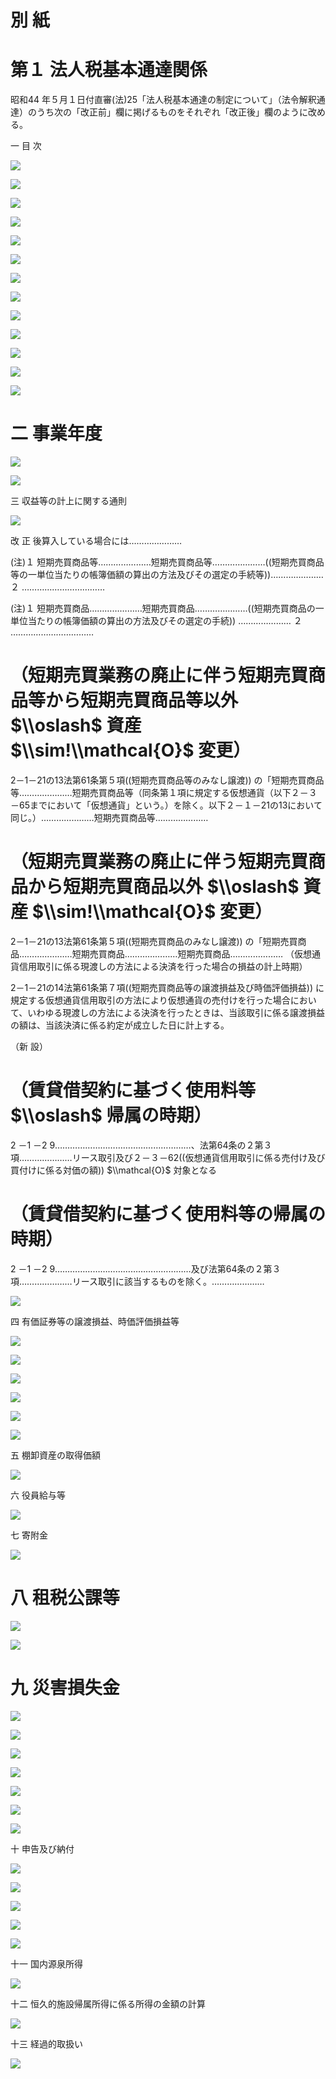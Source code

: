 # 別 紙

# 第１ 法人税基本通達関係

昭和44 年５月１日付直審(法)25「法人税基本通達の制定について」（法令解釈通達）のうち次の「改正前」欄に掲げるものをそれぞれ「改正後」欄のように改める。

一 目 次

![](https://www.nta.go.jp/tmp/9f1e1f25-1507-4edc-aad2-826792a427c4/images/2f803487d0838f189cd42f073f0e82e4dd1895798419e9f4c2bc35495949e03b.jpg)

![](https://www.nta.go.jp/tmp/9f1e1f25-1507-4edc-aad2-826792a427c4/images/0d1417cb1ce2e6c8b220c3ff02122d82d2f1d0feb0d7d796622adcac885231a2.jpg)

![](https://www.nta.go.jp/tmp/9f1e1f25-1507-4edc-aad2-826792a427c4/images/a7f42f8f0e10ca968cb2fbbeb7ef585f03adca459ff3b8ed268cc5aaeb0f41c2.jpg)

![](https://www.nta.go.jp/tmp/9f1e1f25-1507-4edc-aad2-826792a427c4/images/f1afb8f3ecff1ef379676fffb6b1b918818311f139ca28b090ed2bfc61e060d3.jpg)

![](https://www.nta.go.jp/tmp/9f1e1f25-1507-4edc-aad2-826792a427c4/images/3375391e192a5f87994f05c3453fcb8799d0d0b9358b1c2084b77cd412651c79.jpg)

![](https://www.nta.go.jp/tmp/9f1e1f25-1507-4edc-aad2-826792a427c4/images/1a8c6ee64e1245992824606a0667621a543b18bff8432bf04e22583eba7182f7.jpg)

![](https://www.nta.go.jp/tmp/9f1e1f25-1507-4edc-aad2-826792a427c4/images/7b83a932db7ffc723721a61a67df2fe8adc0ada4e462f8ca8e48d90546c59a6e.jpg)

![](https://www.nta.go.jp/tmp/9f1e1f25-1507-4edc-aad2-826792a427c4/images/4686bf404a0b7ce78a1e00b8edfd24a08d973fb411f48a2e82d9326362fd3cda.jpg)

![](https://www.nta.go.jp/tmp/9f1e1f25-1507-4edc-aad2-826792a427c4/images/388137886052e09bad1c68e4e96a91c6219411cf9d7657cca1da52bd8b58b798.jpg)

![](https://www.nta.go.jp/tmp/9f1e1f25-1507-4edc-aad2-826792a427c4/images/e37e1e0152a56a5ab49f0cb6e79b584aa490465856cb6df6d217db85fa86fed7.jpg)

![](https://www.nta.go.jp/tmp/9f1e1f25-1507-4edc-aad2-826792a427c4/images/12caff61a7c03cea9354842c931702cec872a4719faee1012c4ce12b609f611f.jpg)

![](https://www.nta.go.jp/tmp/9f1e1f25-1507-4edc-aad2-826792a427c4/images/48f8bb06ad0a555302892a4203a58e97cc98d50f587d9c6fe5b89e8b0abc79a2.jpg)

![](https://www.nta.go.jp/tmp/9f1e1f25-1507-4edc-aad2-826792a427c4/images/1430625e22b6357d2942ab2c88bafd3fba52d1f5b5b1f2f0eed9aa4092a595da.jpg)

# 二 事業年度

![](https://www.nta.go.jp/tmp/9f1e1f25-1507-4edc-aad2-826792a427c4/images/ff419c84a9487dd076177e23ad9a48f3680db2a9f16bc07a37493dafbc1e500a.jpg)

![](https://www.nta.go.jp/tmp/9f1e1f25-1507-4edc-aad2-826792a427c4/images/13271fa63011d502921f5bf75915ffe9598e9a219c92041e1a685f89dc0f7acd.jpg)

三 収益等の計上に関する通則

![](https://www.nta.go.jp/tmp/9f1e1f25-1507-4edc-aad2-826792a427c4/images/5042a35e916f35fdb7d73cdeab8db3a73f8c1a8406b06f2437c5c640f4a47a91.jpg)

改 正 後算入している場合には…………………

(注)１ 短期売買商品等…………………短期売買商品等…………………((短期売買商品等の一単位当たりの帳簿価額の算出の方法及びその選定の手続等))………………… ２ ……………………………

(注)１ 短期売買商品…………………短期売買商品…………………((短期売買商品の一単位当たりの帳簿価額の算出の方法及びその選定の手続)) ………………… ２ ……………………………

# （短期売買業務の廃止に伴う短期売買商品等から短期売買商品等以外 $\\oslash$ 資産 $\\sim!\\mathcal{O}$ 変更）

2－1－21の13法第61条第５項((短期売買商品等のみなし譲渡)) の「短期売買商品等…………………短期売買商品等（同条第１項に規定する仮想通貨（以下２－３－65までにおいて「仮想通貨」という。）を除く。以下２－１－21の13において同じ。）…………………短期売買商品等…………………

# （短期売買業務の廃止に伴う短期売買商品から短期売買商品以外 $\\oslash$ 資産 $\\sim!\\mathcal{O}$ 変更）

2－1－21の13法第61条第５項((短期売買商品のみなし譲渡)) の「短期売買商品…………………短期売買商品…………………短期売買商品………………… （仮想通貨信用取引に係る現渡しの方法による決済を行った場合の損益の計上時期）

2－1－21の14法第61条第７項((短期売買商品等の譲渡損益及び時価評価損益)) に規定する仮想通貨信用取引の方法により仮想通貨の売付けを行った場合において、いわゆる現渡しの方法による決済を行ったときは、当該取引に係る譲渡損益の額は、当該決済に係る約定が成立した日に計上する。

（新 設）

# （賃貸借契約に基づく使用料等 $\\oslash$ 帰属の時期）

2 －1 －2 9………………………………………………、法第64条の２第３項…………………リース取引及び２－３－62((仮想通貨信用取引に係る売付け及び買付けに係る対価の額)) $\\mathcal{O}$ 対象となる

# （賃貸借契約に基づく使用料等の帰属の時期）

2 －1 －2 9………………………………………………及び法第64条の２第３項…………………リース取引に該当するものを除く。…………………

![](https://www.nta.go.jp/tmp/9f1e1f25-1507-4edc-aad2-826792a427c4/images/46c017877027ba6b1474b18664b7d2fcf1bcb00e8263aa368908e7a0163d9f1c.jpg)

四 有価証券等の譲渡損益、時価評価損益等

![](https://www.nta.go.jp/tmp/9f1e1f25-1507-4edc-aad2-826792a427c4/images/7465007a0b3b1faa25c0b5340c3625b0604825bb86eab39e29286e4e7191a211.jpg)

![](https://www.nta.go.jp/tmp/9f1e1f25-1507-4edc-aad2-826792a427c4/images/bc00641cfc9d58d9b8f16d4f6b6861552fd9f3a2b7198f3e3226f756c0e6323b.jpg)

![](https://www.nta.go.jp/tmp/9f1e1f25-1507-4edc-aad2-826792a427c4/images/62ba460f145460ca51eefff570ebca669328529282e493d9fed8cac0f6be0645.jpg)

![](https://www.nta.go.jp/tmp/9f1e1f25-1507-4edc-aad2-826792a427c4/images/907630fc1d328568b0e0e9f91d8f8aaa0946b2bfffa18a581e5fea88052a03d3.jpg)

![](https://www.nta.go.jp/tmp/9f1e1f25-1507-4edc-aad2-826792a427c4/images/32bfd7943ea64a206ae0ed09edee56ac357a5f8f9585dabe6f375ba029c03088.jpg)

![](https://www.nta.go.jp/tmp/9f1e1f25-1507-4edc-aad2-826792a427c4/images/a0acccac285479440bbb1a720a56ba5ed6edd4461eb0ed3c03748201b5c29502.jpg)

五 棚卸資産の取得価額

![](https://www.nta.go.jp/tmp/9f1e1f25-1507-4edc-aad2-826792a427c4/images/7439d747401c80cdac40cbe1a154b161306f4cabd69ca23c1eb4a93ea5c1f1a7.jpg)

六 役員給与等

![](https://www.nta.go.jp/tmp/9f1e1f25-1507-4edc-aad2-826792a427c4/images/f19a8c8ce19bcbaf35e50a62749ab8501b354a7f8bf40ba0bbf87910e2fc6e67.jpg)

七 寄附金

![](https://www.nta.go.jp/tmp/9f1e1f25-1507-4edc-aad2-826792a427c4/images/58ee739e25c58aeaf75ca72e336d93780c33ddbfc273275893c25cd6d77bff02.jpg)

# 八 租税公課等

![](https://www.nta.go.jp/tmp/9f1e1f25-1507-4edc-aad2-826792a427c4/images/2cb60a70fc43b463bea4e90058ace7404298e7fdbb7f1aaa44dbd6dfda547344.jpg)

![](https://www.nta.go.jp/tmp/9f1e1f25-1507-4edc-aad2-826792a427c4/images/a4ac4b3ad1fc2a71838b86af4cb4e40ba950b5f1d8ad5a94880b85635f69c04c.jpg)

# 九 災害損失金

![](https://www.nta.go.jp/tmp/9f1e1f25-1507-4edc-aad2-826792a427c4/images/4d414dd7ddab8ec52b6b327a93152162a2b7334e06a271a5a3ee8fba4ef6ea8f.jpg)

![](https://www.nta.go.jp/tmp/9f1e1f25-1507-4edc-aad2-826792a427c4/images/6ce22c524d4b9024d326d7664af4ddd93d074340dfcb388b2a10f9555d269a79.jpg)

![](https://www.nta.go.jp/tmp/9f1e1f25-1507-4edc-aad2-826792a427c4/images/4f745fafa5f229e61fd573f0d50653f916cdc8ca7d80a5c7c3a22a0135eb450b.jpg)

![](https://www.nta.go.jp/tmp/9f1e1f25-1507-4edc-aad2-826792a427c4/images/9669ec053599206c7bc67e358b4bc7c6421cf8a748a7fbd8a2f981a1cccbef98.jpg)

![](https://www.nta.go.jp/tmp/9f1e1f25-1507-4edc-aad2-826792a427c4/images/3a05da2a9d03a2cb4cd38ce1c2fdb9929bcafc3feba28b9d3944ab2f01f6fd5d.jpg)

![](https://www.nta.go.jp/tmp/9f1e1f25-1507-4edc-aad2-826792a427c4/images/e61673d174ff34a79a18449d7beda8e6ec5b209b49d297af3be7b10018877297.jpg)

![](https://www.nta.go.jp/tmp/9f1e1f25-1507-4edc-aad2-826792a427c4/images/2caa64b8feeab1a0a638f820c5d2b12361f13d8f0eb7379b234499254a8f7971.jpg)

十 申告及び納付

![](https://www.nta.go.jp/tmp/9f1e1f25-1507-4edc-aad2-826792a427c4/images/3381ba170f526d608dfe318631dcfde477d73bc8912e2ab54b0014815f860ded.jpg)

![](https://www.nta.go.jp/tmp/9f1e1f25-1507-4edc-aad2-826792a427c4/images/5f5316657bba3fb5ee43bfb8f86385e018e0f574a1bb1472a0afa683e0e14006.jpg)

![](https://www.nta.go.jp/tmp/9f1e1f25-1507-4edc-aad2-826792a427c4/images/5c3bfa6dcb631fcdb987bf34b69ebd0393f38663f27d669ca0ba8ee88cfe0d70.jpg)

![](https://www.nta.go.jp/tmp/9f1e1f25-1507-4edc-aad2-826792a427c4/images/9d2dd39b0fa275296332a08e86c1963d3109c91673c9bacf6441218dc494b534.jpg)

![](https://www.nta.go.jp/tmp/9f1e1f25-1507-4edc-aad2-826792a427c4/images/0a44a5d169ce1cb461913cffacc384c729e692f9378227f32db5305d6ec3bac8.jpg)

十一 国内源泉所得

![](https://www.nta.go.jp/tmp/9f1e1f25-1507-4edc-aad2-826792a427c4/images/b15be0e59606c43e017e0c55c5a48a16045fc48bcc334eaa28a468f25faf2bba.jpg)

十二 恒久的施設帰属所得に係る所得の金額の計算

![](https://www.nta.go.jp/tmp/9f1e1f25-1507-4edc-aad2-826792a427c4/images/4e3d514678224cf9269f2175b512175ca726c60ba0280407c74bc8e5515041de.jpg)

十三 経過的取扱い

![](https://www.nta.go.jp/tmp/9f1e1f25-1507-4edc-aad2-826792a427c4/images/133b143a77f03b81a02285e6c0cdb86c612307d151ccb6634aadf6817ef254d9.jpg)